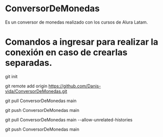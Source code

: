 # ConversorDeMonedas
Es un conversor de monedas realizado con los cursos de Alura Latam.


# Comandos a ingresar para realizar la conexión en caso de crearlas separadas.

git init

git remote add origin https://github.com/Danis-vida/ConversorDeMonedas.git

git pull ConversorDeMonedas main

git push ConversorDeMonedas main

git pull ConversorDeMonedas main --allow-unrelated-histories

git push ConversorDeMonedas main
